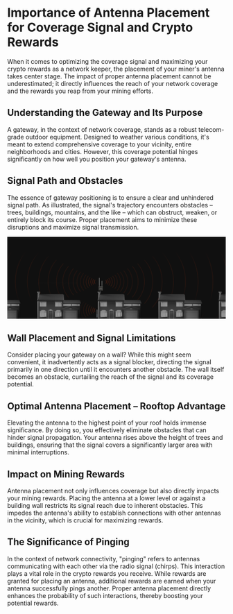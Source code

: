 # Importance of Antenna Placement for Coverage Signal and Crypto Rewards

When it comes to optimizing the coverage signal and maximizing your crypto rewards as a network keeper, the placement of your miner's antenna takes center stage. The impact of proper antenna placement cannot be underestimated; it directly influences the reach of your network coverage and the rewards you reap from your mining efforts.

## Understanding the Gateway and Its Purpose

A gateway, in the context of network coverage, stands as a robust telecom-grade outdoor equipment. Designed to weather various conditions, it's meant to extend comprehensive coverage to your vicinity, entire neighborhoods and cities. However, this coverage potential hinges significantly on how well you position your gateway's antenna.

## Signal Path and Obstacles

The essence of gateway positioning is to ensure a clear and unhindered signal path. As illustrated, the signal's trajectory encounters obstacles – trees, buildings, mountains, and the like – which can obstruct, weaken, or entirely block its course. Proper placement aims to minimize these disruptions and maximize signal transmission.

![](../../.gitbook/assets/signalstrength.png)

## Wall Placement and Signal Limitations

Consider placing your gateway on a wall? While this might seem convenient, it inadvertently acts as a signal blocker, directing the signal primarily in one direction until it encounters another obstacle. The wall itself becomes an obstacle, curtailing the reach of the signal and its coverage potential.

## Optimal Antenna Placement – Rooftop Advantage

Elevating the antenna to the highest point of your roof holds immense significance. By doing so, you effectively eliminate obstacles that can hinder signal propagation. Your antenna rises above the height of trees and buildings, ensuring that the signal covers a significantly larger area with minimal interruptions.

## Impact on Mining Rewards

Antenna placement not only influences coverage but also directly impacts your mining rewards. Placing the antenna at a lower level or against a building wall restricts its signal reach due to inherent obstacles. This impedes the antenna's ability to establish connections with other antennas in the vicinity, which is crucial for maximizing rewards.

## The Significance of Pinging

In the context of network connectivity, "pinging" refers to antennas communicating with each other via the radio signal (chirps). This interaction plays a vital role in the crypto rewards you receive. While rewards are granted for placing an antenna, additional rewards are earned when your antenna successfully pings another. Proper antenna placement directly enhances the probability of such interactions, thereby boosting your potential rewards.
